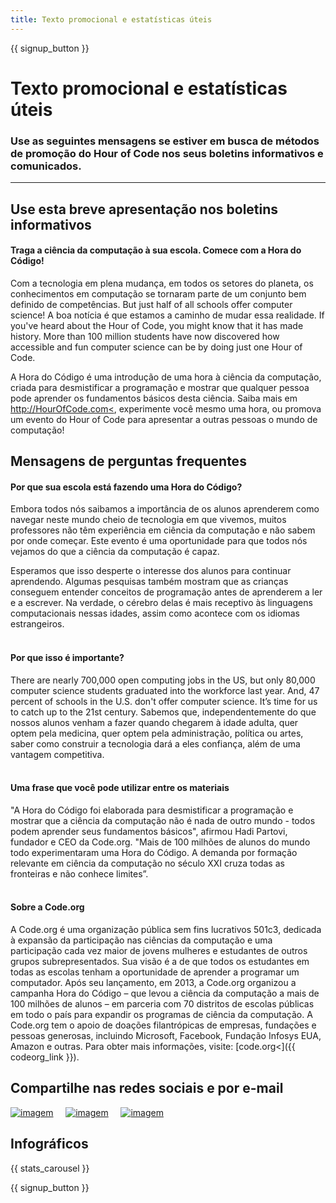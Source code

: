 ```yaml
---
title: Texto promocional e estatísticas úteis
---
```


<a id="blurb"></a>

{{ signup_button }}

# Texto promocional e estatísticas úteis

### Use as seguintes mensagens se estiver em busca de métodos de promoção do Hour of Code nos seus boletins informativos e comunicados.

* * *

## Use esta breve apresentação nos boletins informativos

#### Traga a ciência da computação à sua escola. Comece com a Hora do Código!

Com a tecnologia em plena mudança, em todos os setores do planeta, os conhecimentos em computação se tornaram parte de um conjunto bem definido de competências. But just half of all schools offer computer science! A boa notícia é que estamos a caminho de mudar essa realidade. If you've heard about the Hour of Code, you might know that it has made history. More than 100 million students have now discovered how accessible and fun computer science can be by doing just one Hour of Code.

A Hora do Código é uma introdução de uma hora à ciência da computação, criada para desmistificar a programação e mostrar que qualquer pessoa pode aprender os fundamentos básicos desta ciência. Saiba mais em [http://HourOfCode.com<](http://HourofCode.com), experimente você mesmo uma hora, ou promova um evento do Hour of Code para apresentar a outras pessoas o mundo de computação!

## Mensagens de perguntas frequentes

#### Por que sua escola está fazendo uma Hora do Código?

Embora todos nós saibamos a importância de os alunos aprenderem como navegar neste mundo cheio de tecnologia em que vivemos, muitos professores não têm experiência em ciência da computação e não sabem por onde começar. Este evento é uma oportunidade para que todos nós vejamos do que a ciência da computação é capaz.

Esperamos que isso desperte o interesse dos alunos para continuar aprendendo. Algumas pesquisas também mostram que as crianças conseguem entender conceitos de programação antes de aprenderem a ler e a escrever. Na verdade, o cérebro delas é mais receptivo às linguagens computacionais nessas idades, assim como acontece com os idiomas estrangeiros. <br /> <br />

#### Por que isso é importante?

There are nearly 700,000 open computing jobs in the US, but only 80,000 computer science students graduated into the workforce last year. And, 47 percent of schools in the U.S. don't offer computer science. It’s time for us to catch up to the 21st century. Sabemos que, independentemente do que nossos alunos venham a fazer quando chegarem à idade adulta, quer optem pela medicina, quer optem pela administração, política ou artes, saber como construir a tecnologia dará a eles confiança, além de uma vantagem competitiva. <br /> <br />

#### Uma frase que você pode utilizar entre os materiais

"A Hora do Código foi elaborada para desmistificar a programação e mostrar que a ciência da computação não é nada de outro mundo - todos podem aprender seus fundamentos básicos", afirmou Hadi Partovi, fundador e CEO da Code.org. "Mais de 100 milhões de alunos do mundo todo experimentaram uma Hora do Código. A demanda por formação relevante em ciência da computação no século XXI cruza todas as fronteiras e não conhece limites”. <br /> <br />

#### Sobre a Code.org

A Code.org é uma organização pública sem fins lucrativos 501c3, dedicada à expansão da participação nas ciências da computação e uma participação cada vez maior de jovens mulheres e estudantes de outros grupos subrepresentados. Sua visão é a de que todos os estudantes em todas as escolas tenham a oportunidade de aprender a programar um computador. Após seu lançamento, em 2013, a Code.org organizou a campanha Hora do Código – que levou a ciência da computação a mais de 100 milhões de alunos – em parceria com 70 distritos de escolas públicas em todo o país para expandir os programas de ciência da computação. A Code.org tem o apoio de doações filantrópicas de empresas, fundações e pessoas generosas, incluindo Microsoft, Facebook, Fundação Infosys EUA, Amazon e outras. Para obter mais informações, visite: [code.org<]({{ codeorg_link }}).

## Compartilhe nas redes sociais e por e-mail

[![imagem](/images/social-media/fit-250/social-1.png)](/images/social-media/social-1.png)&nbsp;&nbsp;&nbsp;&nbsp; [![imagem](/images/social-media/fit-250/social-2.png)](/images/social-media/social-2.png)&nbsp;&nbsp;&nbsp;&nbsp; [![imagem](/images/social-media/fit-250/social-3.png)](/images/social-media/social-3.png)&nbsp;&nbsp;&nbsp;&nbsp;

<a id="infographics"></a>

## Infográficos

{{ stats_carousel }}

{{ signup_button }}